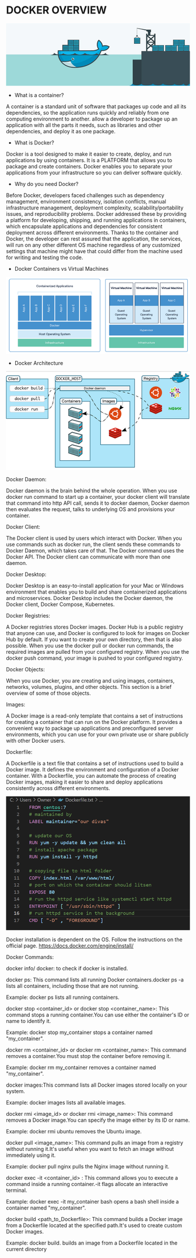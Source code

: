 # DOCKER OVERVIEW
 ![alt text](image.png)

* What is a container?


A container is a standard unit of software that packages up code and all its dependencies, so the application runs quickly and reliably from one computing environment to another. allow a developer to package up an application with all the parts it needs, such as libraries and other dependencies, and deploy it as one package.

* What is Docker?

Docker is a tool designed to make it easier to create, deploy, and run applications by using containers. It is a PLATFORM that allows you to package and create containers. Docker enables you to separate your applications from your infrastructure so you can deliver software quickly.

* Why do you need Docker?

Before Docker, developers faced challenges such as dependency management, environment consistency, isolation conflicts, manual infrastructure management, deployment complexity, scalability/portability issues, and reproducibility problems. Docker addressed these by providing a platform for developing, shipping, and running applications in containers, which encapsulate applications and dependencies for consistent deployment across different environments.   Thanks to the container and Docker, the developer can rest assured that the application, the services, will run on any other different OS machine regardless of any customized settings that machine might have that could differ from the machine used for writing and testing the code.

* Docker Containers vs Virtual Machines

 ![alt text](image-1.png)

* Docker Architecture 
 
![alt text](image-2.png)

Docker Daemon:

Docker daemon is the brain behind the whole operation. When you use docker run command to start up a container, your docker client will translate that command into http API call, sends it to docker daemon, Docker daemon then evaluates the request, talks to underlying OS and provisions your container.

Docker Client:

The Docker client is used by users which interact with Docker. When you use commands such as docker run, the client sends these commands to Docker Daemon, which takes care of that. The Docker command uses the Docker API. The Docker client can communicate with more than one daemon.

Docker Desktop:

Docker Desktop is an easy-to-install application for your Mac or Windows environment that enables you to build and share containerized applications and microservices. Docker Desktop includes the Docker daemon, the Docker client, Docker Compose, Kubernetes.

Docker Registries:

A Docker registries stores Docker images. Docker Hub is a public registry that anyone can use, and Docker is configured to look for images on Docker Hub by default. If you want to create your own directory, then that is also possible. When you use the docker pull or docker run commands, the required images are pulled from your configured registry. When you use the docker push command, your image is pushed to your configured registry.

Docker Objects:

When you use Docker, you are creating and using images, containers, networks, volumes, plugins, and other objects. This section is a brief overview of some of those objects.

Images:

A Docker image is a read-only template that contains a set of instructions for creating a container that can run on the Docker platform. It provides a convenient way to package up applications and preconfigured server environments, which you can use for your own private use or share publicly with other Docker users.

Dockerfile:

A Dockerfile is a text file that contains a set of instructions used to build a Docker image. It defines the environment and configuration of a Docker container. With a Dockerfile, you can automate the process of creating Docker images, making it easier to share and deploy applications consistently across different environments.

![alt text](image-3.png)
 
Docker installation is dependent on the OS. Follow the instructions on the official page.
https://docs.docker.com/engine/install/

Docker Commands:

docker info/ docker: to check if docker is installed.

docker ps: This command lists all running Docker containers.docker ps -a lists all containers, including those that are not running.

Example: docker ps lists all running containers.

docker stop <container_id> or docker stop <container_name>:
 This command stops a running container.You can use either the container's ID or name to identify it.

Example: docker stop my_container stops a container named "my_container".

docker rm <container_id> or docker rm <container_name>: This command removes a container.You must stop the container before removing it.

Example: docker rm my_container removes a container named "my_container".

docker images:This command lists all Docker images stored locally on your system.

Example: docker images lists all available images.

docker rmi <image_id> or docker rmi <image_name>: This command removes a Docker image.You can specify the image either by its ID or name.

Example: docker rmi ubuntu removes the Ubuntu image.

docker pull <image_name>: This command pulls an image from a registry without running it.It's useful when you want to fetch an image without immediately using it.

Example: docker pull nginx pulls the Nginx image without running it.

docker exec -it <container_id> <command>: This command allows you to execute a command inside a running container.-it flags allocate an interactive terminal.

Example: docker exec -it my_container bash opens a bash shell inside a container named "my_container".

docker build <path_to_Dockerfile>: This command builds a Docker image from a Dockerfile located at the specified path.It's used to create custom Docker images.

Example: docker build. builds an image from a Dockerfile located in the current directory
